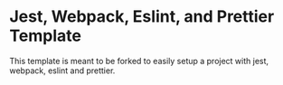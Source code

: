 # Jest, Webpack, Eslint, and Prettier Template
This template is meant to be forked to easily setup a project with jest, webpack, eslint and prettier.
